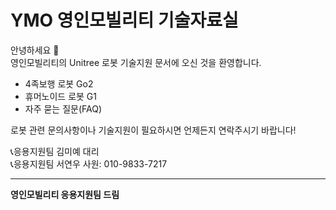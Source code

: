 # YMO 영인모빌리티 기술자료실

안녕하세요 👋  
영인모빌리티의 Unitree 로봇 기술지원 문서에 오신 것을 환영합니다.

- 4족보행 로봇 Go2
- 휴머노이드 로봇 G1
- 자주 묻는 질문(FAQ)

로봇 관련 문의사항이나 기술지원이 필요하시면 언제든지 연락주시기 바랍니다!  

📞응용지원팀 김미예 대리  
📞응용지원팀 서연우 사원: 010-9833-7217

---

**영인모빌리티 응용지원팀 드림**